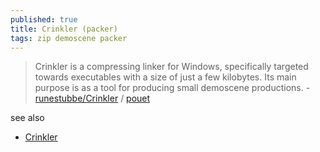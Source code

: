 ```yaml
---
published: true
title: Crinkler (packer)
tags: zip demoscene packer
---
```

> Crinkler is a compressing linker for Windows, specifically targeted towards executables with a size of just a few kilobytes. Its main purpose is as a tool for producing small demoscene productions. - [runestubbe/Crinkler](https://github.com/runestubbe/Crinkler) / [pouet](http://www.pouet.net/prod.php?which=18158)

see also 
- [Crinkler](https://in4k.github.io/wiki/crinkler)
